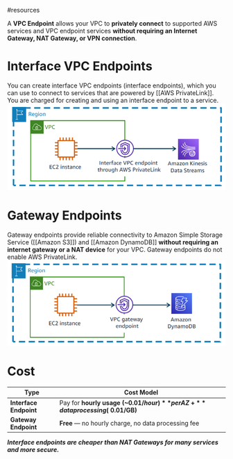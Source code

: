 #resources 

A **VPC Endpoint** allows your VPC to **privately connect** to supported AWS services and VPC endpoint services **without requiring an Internet Gateway, NAT Gateway, or VPN connection**.
# Interface VPC Endpoints
 You can create interface VPC endpoints (interface endpoints), which you can use to connect to services that are powered by [[AWS PrivateLink]]. You are charged for creating and using an interface endpoint to a service.
![Works with RDS](../attachments/VPC_endpoint.png)

# Gateway Endpoints
Gateway endpoints provide reliable connectivity to Amazon Simple Storage Service ([[Amazon S3]]) and [[Amazon DynamoDB]] **without requiring an internet gateway or a NAT device** for your VPC. Gateway endpoints do not enable AWS PrivateLink.
![Works with RDS](../attachments/gateway_endpoint.png)

# Cost 
| Type                   | Cost Model                                                                      |
| ---------------------- | ------------------------------------------------------------------------------- |
| **Interface Endpoint** | Pay for **hourly usage (~$0.01/hour)** per AZ + **data processing (~$0.01/GB)** |
| **Gateway Endpoint**   | **Free** — no hourly charge, no data processing fee                             |
***Interface endpoints are cheaper than NAT Gateways for many services and more secure.***